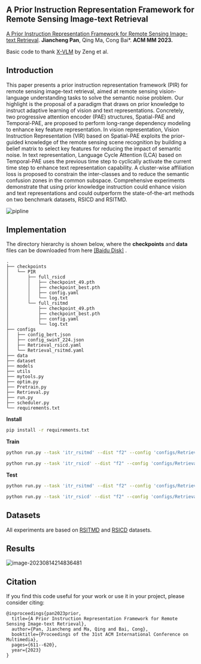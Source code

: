 ## A Prior Instruction Representation Framework for Remote Sensing Image-text Retrieval

 [A Prior Instruction Representation Framework for Remote Sensing Image-text Retrieval](https://dl.acm.org/doi/10.1145/3581783.3612374). **Jiancheng Pan**, Qing Ma, Cong Bai*. **ACM MM 2023.**

Basic code to thank [X-VLM](https://github.com/zengyan-97/X-VLM) by Zeng et al.

## Introduction

This paper presents a prior instruction representation framework (PIR) for remote sensing image-text retrieval, aimed at remote sensing vision-language understanding tasks to solve the semantic noise problem. Our highlight is the proposal of a paradigm that draws on prior knowledge to instruct adaptive learning of vision and text representations. Concretely, two progressive attention encoder (PAE) structures, Spatial-PAE and Temporal-PAE, are proposed to perform long-range dependency modeling to enhance key feature representation. In vision representation, Vision Instruction Representation (VIR) based on Spatial-PAE exploits the prior-guided knowledge of the remote sensing scene recognition by building a belief matrix to select key features for reducing the impact of semantic noise. In text representation, Language Cycle Attention (LCA) based on Temporal-PAE uses the previous time step to cyclically activate the current time step to enhance text representation capability. A cluster-wise affiliation loss is proposed to constrain the inter-classes and to reduce the semantic confusion zones in the common subspace. Comprehensive experiments demonstrate that using prior knowledge instruction could enhance vision and text representations and could outperform the state-of-the-art methods on two benchmark datasets, RSICD and RSITMD.

![pipline](assets/pipline.png)



## Implementation

The directory hierarchy is shown below, where the **checkpoints** and **data** files can be downloaded from here [[Baidu Disk]](https://pan.baidu.com/s/1aB-aSfD5h_PS6Ak_tt5RGA?pwd=tqv2) .

```
.
├── checkpoints
│   └── PIR
│       ├── full_rsicd
│       │   ├── checkpoint_49.pth
│       │   ├── checkpoint_best.pth
│       │   ├── config.yaml
│       │   └── log.txt
│       └── full_rsitmd
│           ├── checkpoint_49.pth
│           ├── checkpoint_best.pth
│           ├── config.yaml
│           └── log.txt
├── configs
│   ├── config_bert.json
│   ├── config_swinT_224.json
│   ├── Retrieval_rsicd.yaml
│   └── Retrieval_rsitmd.yaml
├── data
├── dataset
├── models
├── utils
├── mytools.py
├── optim.py
├── Pretrain.py
├── Retrieval.py
├── run.py
├── scheduler.py
└── requirements.txt
```

**Install**

```bash
pip install -r requirements.txt
```

**Train**

```bash
python run.py --task 'itr_rsitmd' --dist "f2" --config 'configs/Retrieval_rsitmd.yaml' --output_dir './checkpoints/PIR/full_rsitmd'

python run.py --task 'itr_rsicd' --dist "f2" --config 'configs/Retrieval_rsicd.yaml' --output_dir './checkpoints/PIR/full_rsicd'
```

**Test**

```bash
python run.py --task 'itr_rsitmd' --dist "f2" --config 'configs/Retrieval_rsitmd.yaml' --output_dir './checkpoints/PIR/test' --checkpoint './checkpoints/PIR/full_rsitmd/checkpoint_best.pth' --evaluate

python run.py --task 'itr_rsicd' --dist "f2" --config 'configs/Retrieval_rsicd.yaml' --output_dir './checkpoints/PIR/test' --checkpoint './checkpoints/PIR/full_rsicd/checkpoint_best.pth' --evaluate
```

## Datasets

All experiments are based on [RSITMD](https://github.com/xiaoyuan1996/AMFMN/tree/master/RSITMD) and [RSICD](https://github.com/201528014227051/RSICD_optimal) datasets.

## Results

![image-20230814214836481](assets/image-20230814214836481.png)

## Citation

If you find this code useful for your work or use it in your project, please consider citing:

```
@inproceedings{pan2023prior,
  title={A Prior Instruction Representation Framework for Remote Sensing Image-text Retrieval},
  author={Pan, Jiancheng and Ma, Qing and Bai, Cong},
  booktitle={Proceedings of the 31st ACM International Conference on Multimedia},
  pages={611--620},
  year={2023}
}
```